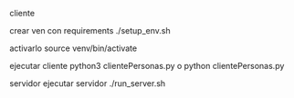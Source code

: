 cliente

crear ven con requirements
./setup_env.sh

activarlo
source venv/bin/activate

ejecutar cliente
python3 clientePersonas.py o python clientePersonas.py

servidor
ejecutar servidor
./run_server.sh
